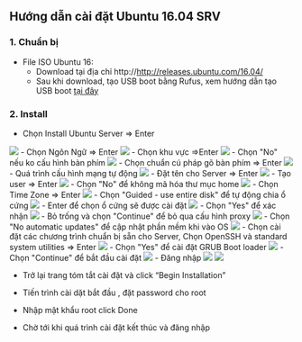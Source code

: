 
## Hướng dẫn cài đặt Ubuntu 16.04 SRV

### 1. Chuẩn bị 
- File ISO Ubuntu 16:
	- Download tại địa chỉ http://http://releases.ubuntu.com/16.04/
	- Sau khi download, tạo USB boot bằng Rufus, xem hướng dẫn tạo USB boot [tại đây](https://quantrimang.com/cach-tao-usb-boot-usb-cai-windows-bang-rufus-118460)

### 2. Install

- Chọn Install Ubuntu Server => Enter
<img src="https://i.imgur.com/w98z7WO.png">
- Chọn Ngôn Ngữ => Enter
<img src="https://i.imgur.com/IfOsSXo.png">
- Chọn khu vực =>Enter
<img src="https://i.imgur.com/AsPCEDm.png">
- Chọn "No" nếu ko cấu hình bàn phím
<img src="https://i.imgur.com/1HPUvun.png">
- Chọn chuẩn cú pháp gõ bàn phím => Enter
<img src="https://i.imgur.com/4LyhXeu.png">
- Quá trình cấu hình mạng tự động
<img src="https://i.imgur.com/F34f8Wd.png">
- Đặt tên cho Server => Enter
<img src="https://i.imgur.com/AFv1JMs.png">
- Tạo user => Enter
<img src="https://i.imgur.com/S18Zmao.png">
- Chọn "No" để không mã hóa thư mục home
<img src="https://i.imgur.com/H3lmGng.png">
- Chọn Time Zone => Enter
<img src="https://i.imgur.com/qVNPLPm.png">
- Chọn "Guided - use entire disk" để tự động chia ổ cứng
<img src="https://i.imgur.com/vYlNh8q.png">
- Enter để chọn ổ cứng sẽ được cài đặt
<img src="https://i.imgur.com/tthXnLt.png">
- Chọn "Yes" để xác nhận
<img src="https://i.imgur.com/pE4uCeQ.png">
- Bỏ trống và chọn "Continue" để bỏ qua cấu hình proxy
<img src="https://i.imgur.com/OtplhhZ.png">
- Chọn "No automatic updates" để cập nhật phần mềm khi vào OS
<img src="https://i.imgur.com/ezYqaDz.png">
- Chọn cài đặt các chương trình chuẩn bị sẵn cho Server, Chọn OpenSSH và standard system utilities => Enter
<img src="https://i.imgur.com/FGiJHeo.png">
- Chọn "Yes" để cài đặt GRUB Boot loader
<img src="https://i.imgur.com/s1SmpNP.png">
- Chọn "Continue" để bắt đầu cài đặt
<img src="https://i.imgur.com/52THiLJ.png">
- Đăng nhập 
<img src="https://i.imgur.com/OIs2gZV.png">
<img src="https://i.imgur.com/6iHeRfP.png">





















- Trở lại trang tóm tắt cài đặt và click “Begin Installation”

- Tiến trình cài dặt bắt đầu , đặt password cho root

- Nhập mật khẩu root click Done

- Chờ tới khi quá trình cài đặt kết thúc và đăng nhập


<!--stackedit_data:
eyJoaXN0b3J5IjpbLTE5NzMwMzUzMDEsNzMwOTk4MTE2XX0=
-->
